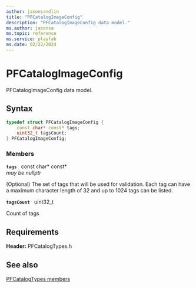 ```yaml
---
author: jasonsandlin
title: "PFCatalogImageConfig"
description: "PFCatalogImageConfig data model."
ms.author: jasonsa
ms.topic: reference
ms.service: playfab
ms.date: 02/22/2024
---
```


# PFCatalogImageConfig  

PFCatalogImageConfig data model.  

## Syntax  
  
```cpp
typedef struct PFCatalogImageConfig {  
    const char* const* tags;  
    uint32_t tagsCount;  
} PFCatalogImageConfig;  
```
  
### Members  
  
**`tags`** &nbsp; const char* const*  
*may be nullptr*  
  
(Optional) The set of tags that will be used for validation. Each tag can have a maximum character length of 32 and up to 1024 tags can be listed.
  
**`tagsCount`** &nbsp; uint32_t  
  
Count of tags
  
  
## Requirements  
  
**Header:** PFCatalogTypes.h
  
## See also  
[PFCatalogTypes members](../pfcatalogtypes_members.md)  

  
  
